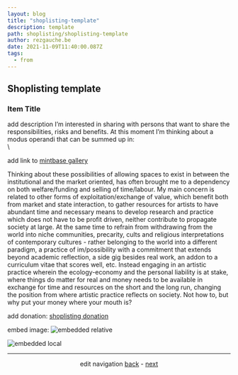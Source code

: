 ```yaml
---
layout: blog
title: "shoplisting-template"
description: template
path: shoplisting/shoplisting-template
author: rezgauche.be
date: 2021-11-09T11:40:00.087Z
tags:
  - from
---
```

## Shoplisting template

### Item Title

add description I’m interested in sharing with persons that want to share the responsibilities, risks and benefits. At this moment I’m thinking about a modus operandi that can be summed up in:\
\

add link to <a href="https://www.mintbase.io/store/rezgauche.mintbase1.near" target="_blank">mintbase gallery</a>


Thinking about these possibilities of allowing spaces to exist in between the institutional and the market oriented, has often brought me to a dependency on both welfare/funding and selling of time/labour. My main concern is related to other forms of exploitation/exchange of value, which benefit both from market and state interaction, to gather resources for artists to have abundant time and necessary means to develop research and practice which does not have to be profit driven, neither contribute to propagate society at large. At the same time to refrain from withdrawing from the world into niche communities, precarity, cults and religious interpretations of contemporary cultures - rather belonging to the world into a different paradigm, a practice of im/possibility with a commitment that extends beyond academic reflection, a side gig besides real work, an addon to a curriculum vitae that scores well, etc. Instead engaging in an artistic practice wherein the ecology-economy and the personal liability is at stake, where things do matter for real and money needs to be available in exchange for time and resources on the short and the long run, changing the position from where artistic practice reflects on society. Not how to, but why put your money where your mouth is?

add donation: <a href="https://opencollective.com/shoplisting/donate" target="_blank">shoplisting donation<a/>

embed image:
![embedded relative](https://www.mintbase.io/_next/image?url=https%3A%2F%2Fcoldcdn.com%2Fapi%2Fcdn%2Fbronil%2Fi_6u2gkMIlRWwA93pmc4G7_YqpJNSlwNMu8UdUXcdp4&w=1920&q=75?raw=true)

![embedded local](/static/img/shoplisting-thing-01.jpg)

<hr>

<div align="center">

edit navigation
<a href="{{ '/shoplisting/' | url }}">back</a> - <a href="{{ '/shoplisting/products/' | url }}">next</a>

